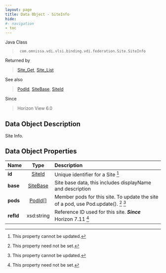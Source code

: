 ```yaml
---
layout: page
title: Data Object - SiteInfo
hide:
#- navigation
- toc
---
```






Java Class
> ` com.omnissa.vdi.vlsi.binding.vdi.federation.Site.SiteInfo`

Returned by
> [Site_Get](vdi.federation.Site.md#get), [Site_List](vdi.federation.Site.md#list)

See also
> [PodId](vdi.entity.PodId.md), [SiteBase](vdi.federation.Site.SiteBase.md), [SiteId](vdi.entity.SiteId.md)

Since
> Horizon View 6.0


## Data Object Description

Site Info.

## Data Object Properties

 Name | Type | Description
:---|:---:|:---
**id**| [SiteId](vdi.entity.SiteId.md)|  Unique identifier for a Site [^2]
**base**| [SiteBase](vdi.federation.Site.SiteBase.md)|  Site base data, this includes displayName and description
**pods**| [PodId[]](vdi.entity.PodId.md)|  Member pods for this site. To update the site of a pod, use Pod.update(). [^1] [^2]
**refId**|  xsd:string|  Reference ID used for this site.  **_Since_** Horizon 7.11 [^1]


 


[^1]: This property need not be set.
[^2]: This property cannot be updated.